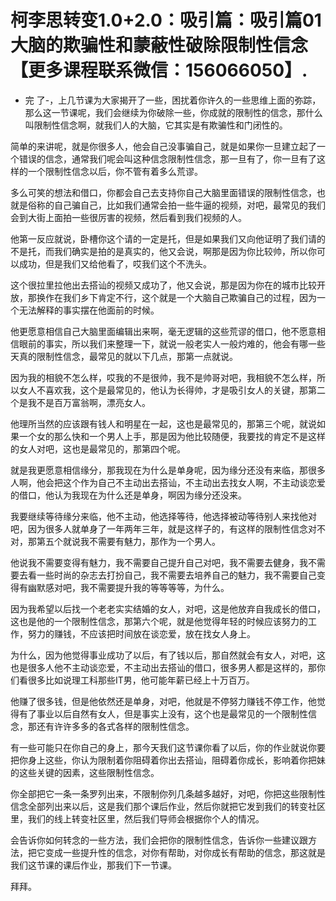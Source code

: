# 柯李思转变1.0+2.0：吸引篇：吸引篇01大脑的欺骗性和蒙蔽性破除限制性信念【更多课程联系微信：156066050】.

- 完 了-，上几节课为大家揭开了一些，困扰着你许久的一些思维上面的弥踪，那么这一节课呢，我们会继续为你破除一些，你成就的限制性的信念，那什么叫限制性信念啊，就我们人的大脑，它其实是有欺骗性和门闭性的。

简单的来讲呢，就是你很多人，他会自己没事骗自己，就是如果你一旦建立起了一个错误的信念，通常我们呢会叫这种信念限制性信念，那一旦有了，你一旦有了这样的一个限制性信念以后，你不管有着多么荒谬。

多么可笑的想法和借口，你都会自己去支持你自己大脑里面错误的限制性信念，也就是俗称的自己骗自己，比如我们通常会拍一些牛逼的视频，对吧，最常见的我们会到大街上面拍一些很厉害的视频，然后看到我们视频的人。

他第一反应就说，卧槽你这个请的一定是托，但是如果我们又向他证明了我们请的不是托，而我们确实是拍的是真实的，他又会说，啊那是因为你比较帅，所以你可以成功，但是我们又给他看了，哎我们这个不洗头。

这个很拉里拉他出去搭讪的视频又成功了，他又会说，那是因为你在的城市比较开放，那换作在我们乡下肯定不行，这个就是一个大脑自己欺骗自己的过程，因为一个无法解释的事实摆在他面前的时候。

他更愿意相信自己大脑里面编辑出来啊，毫无逻辑的这些荒谬的借口，他不愿意相信眼前的事实，所以我们来整理一下，就说一般老实人一般灼难的，他会有哪一些天真的限制性信念，最常见的就以下几点，那第一点就说。

因为我的相貌不怎么样，哎我的不是很帅，我不是帅哥对吧，我相貌不怎么样，所以女人不喜欢我，这个是最常见的，他认为长得帅，才是吸引女人的关键，那第二个是我不是百万富翁啊，漂亮女人。

他理所当然的应该跟有钱人和明星在一起，这也是最常见的，那第三个呢，就说如果一个女的那么快和一个男人上手，那是因为他比较随便，我要找的肯定不是这样的女人对吧，这也是最常见的，那第四个呢。

就是我更愿意相信缘分，那我现在为什么是单身呢，因为缘分还没有来临，那很多人啊，他会把这个作为自己不主动出去搭讪，不主动出去找女人啊，不主动谈恋爱的借口，他认为我现在为什么还是单身，啊因为缘分还没来。

我要继续等待缘分来临，他不主动，他选择等待，他选择被动等待别人来找他对吧，因为很多人就单身了一年两年三年，就是这样子的，有这样的限制性信念对不对，那第五个就说我不需要有魅力，那作为一个男人。

他说我不需要变得有魅力，我不需要自己提升自己对吧，我不需要去健身，我不需要去看一些时尚的杂志去打扮自己，我不需要去培养自己的魅力，我不需要自己变得有幽默感对吧，我不需要提升我的等等等等，为什么。

因为我希望以后找一个老老实实结婚的女人，对吧，这是他放弃自我成长的借口，这也是他的一个限制性信念，那第六个呢，就是他觉得年轻的时候应该努力的工作，努力的赚钱，不应该把时间放在谈恋爱，放在找女人身上。

为什么，因为他觉得事业成功了以后，有了钱以后，那自然就会有女人，对吧，这也是很多人他不主动谈恋爱，不主动出去搭讪的借口，很多男人都是这样的，那你们看很多比如说理工科那些IT男，他可能年薪已经上十万百万。

他赚了很多钱，但是他依然还是单身，对吧，他就是不停努力赚钱不停工作，他觉得有了事业以后自然有女人，但是事实上没有，这个也是最常见的一个限制性信念，那还有许许多多的各式各样的限制性信念。

有一些可能只在你自己的身上，那今天我们这节课你看了以后，你的作业就说你要把你身上这些，你认为限制着你阻碍着你出去搭讪，阻碍着你成长，影响着你把妹的这些关键的因素，这些限制性信念。

你全部把它一条一条罗列出来，不限制你列几条越多越好，对吧，你把这些限制性信念全部列出来以后，这是我们那个课后作业，然后你就把它发到我们的转变社区里，我们的线上转变社区里，然后我们导师会根据你个人的情况。

会告诉你如何转念的一些方法，我们会把你的限制性信念，告诉你一些建议跟方法，把它变成一些提升性的信念，对你有帮助，对你成长有帮助的信念，那这就是我们这节课的课后作业，那我们下一节课。

拜拜。